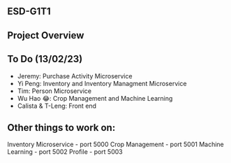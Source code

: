 ## ESD-G1T1

## Project Overview

## To Do (13/02/23)
- Jeremy:
Purchase Activity Microservice
- Yi Peng:
Inventory and Inventory Managment Microservice
- Tim:
Person Microservice
- Wu Hao 😂:
Crop Management and Machine Learning
- Calista & T-Leng:
Front end

## Other things to work on:
Inventory Microservice - port 5000
Crop Management - port 5001
Machine Learning - port 5002
Profile - port 5003

